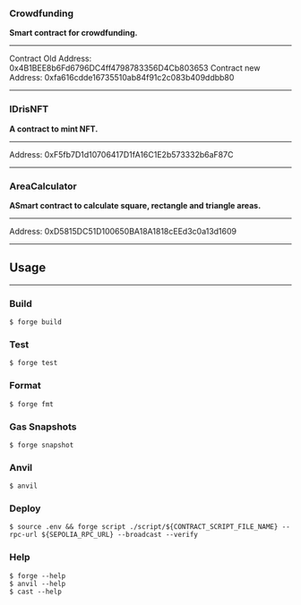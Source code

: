 ### Crowdfunding

**Smart contract for crowdfunding.**

---

Contract Old Address: 0x4B1BEE8b6Fd6796DC4ff4798783356D4Cb803653
Contract new Address: 0xfa616cdde16735510ab84f91c2c083b409ddbb80

---

### IDrisNFT

**A contract to mint NFT.**

---

Address: 0xF5fb7D1d10706417D1fA16C1E2b573332b6aF87C

---

### AreaCalculator

**ASmart contract to calculate square, rectangle and triangle areas.**

---

Address: 0xD5815DC51D100650BA18A1818cEEd3c0a13d1609

---

## Usage

---

### Build

```shell
$ forge build
```

### Test

```shell
$ forge test
```

### Format

```shell
$ forge fmt
```

### Gas Snapshots

```shell
$ forge snapshot
```

### Anvil

```shell
$ anvil
```

### Deploy

```shell
$ source .env && forge script ./script/${CONTRACT_SCRIPT_FILE_NAME} --rpc-url ${SEPOLIA_RPC_URL} --broadcast --verify
```

### Help

```shell
$ forge --help
$ anvil --help
$ cast --help
```

